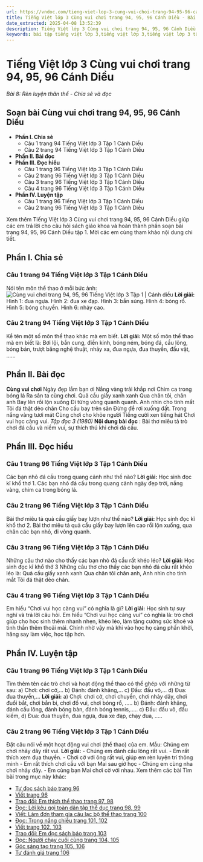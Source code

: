 ```yaml
---
url: https://vndoc.com/tieng-viet-lop-3-cung-vui-choi-trang-94-95-96-canh-dieu-271164
title: Tiếng Việt lớp 3 Cùng vui chơi trang 94, 95, 96 Cánh Diều - Bài 8: Rèn luyện thân thể - Chia sẻ và đọc - VnDoc.com
date_extracted: 2025-04-08 13:52:39
description: Tiếng Việt lớp 3 Cùng vui chơi trang 94, 95, 96 Cánh Diều là tài liệu hữu ích, giúp học sinh dễ dàng trả lời câu hỏi và làm bài tập Tiếng Việt lớp 3. Mời các em tham khảo Soạn bài Tiếng Việt lớp 3 tập 1.
keywords: bài tập tiếng việt lớp 3,tiếng việt lớp 3,tiếng việt lớp 3 tập 1,bài tập tiếng việt lớp 3 tập 1,tiếng việt 3 tập 1,tiếng việt lớp 3 cánh diều,tiếng việt 3 cánh diều,tiếng việt lớp 3 tập 1 cánh diều,tiếng việt lớp 3 cd,tiếng việt 3 cánh diều tập 1,Cùng vui chơi trang 94 tập 1,Cùng vui chơi trang 94 cánh diều,soạn bài Cùng vui chơi trang 94 cánh diều
---
```


# Tiếng Việt lớp 3 Cùng vui chơi trang 94, 95, 96 Cánh Diều
 _Bài 8: Rèn luyện thân thể - Chia sẻ và đọc_
## **Soạn bài Cùng vui chơi trang 94, 95, 96 Cánh Diều**
  * **Phần I. Chia sẻ**
    * Câu 1 trang 94 Tiếng Việt lớp 3 Tập 1 Cánh Diều
    * Câu 2 trang 94 Tiếng Việt lớp 3 Tập 1 Cánh Diều
  * **Phần II. Bài đọc**
  * **Phần III. Đọc hiểu**
    * Câu 1 trang 96 Tiếng Việt lớp 3 Tập 1 Cánh Diều
    * Câu 2 trang 96 Tiếng Việt lớp 3 Tập 1 Cánh Diều
    * Câu 3 trang 96 Tiếng Việt lớp 3 Tập 1 Cánh Diều
    * Câu 4 trang 96 Tiếng Việt lớp 3 Tập 1 Cánh Diều
  * **Phần IV. Luyện tập**
    * Câu 1 trang 96 Tiếng Việt lớp 3 Tập 1 Cánh Diều
    * Câu 2 trang 96 Tiếng Việt lớp 3 Tập 1 Cánh Diều

Xem thêm
Tiếng Việt lớp 3 Cùng vui chơi trang 94, 95, 96 Cánh Diều giúp các em trả lời cho câu hỏi  sách giáo khoa và hoàn thành phần soạn bài trang 94, 95, 96 Cánh Diều tập 1. Mời các em cùng tham khảo nội dung chi tiết.
## Phần I. Chia sẻ
### Câu 1 trang 94 Tiếng Việt lớp 3 Tập 1 Cánh Diều
Nói tên môn thể thao ở mỗi bức ảnh:
![Cùng vui chơi trang 94, 95, 96 Tiếng Việt lớp 3 Tập 1 | Cánh diều](https://i.vdoc.vn/data/image/2022/07/18/cung-vui-choi-trang-94-95-96-129707.png)
**Lời giải:**
Hình 1: đua ngựa.
Hình 2: đua xe đạp.
Hình 3: bắn súng.
Hình 4: bóng rổ.
Hình 5: bóng chuyền.
Hình 6: nhảy cao.
### Câu 2 trang 94 Tiếng Việt lớp 3 Tập 1 Cánh Diều
Kể tên một số môn thể thao khác mà em biết.
**Lời giải:**
Một số môn thể thao mà em biết là: Bơi lội, bắn cung, điền kinh, bóng ném, bóng đá, cầu lông, bóng bán, trượt băng nghệ thuật, nhảy xa, đua ngựa, đua thuyền, đấu vật, ......
## Phần II. Bài đọc
**Cùng vui chơi**
Ngày đẹp lắm bạn ơi
Nắng vàng trải khắp nơi
Chim ca trong bóng lá
Ra sân ta cùng chơi.
Quả cầu giấy xanh xanh
Qua chân tôi, chân anh
Bay lên rồi lộn xuống
Đi từng vòng quanh quanh.
Anh nhìn cho tinh mắt
Tôi đá thật dẻo chân
Cho cầu bay trên sân
Đừng để rơi xuống đất.
Trong nắng vàng tươi mát
Cùng chơi cho khỏe người
Tiếng cười xen tiếng hát
Chơi vui học càng vui.
_Tập đọc 3 \(1980\)_
**Nội dung bài đọc** : Bài thơ miêu tả trò chơi đá cầu và niềm vui, sự thích thú khi chơi đá cầu.
## Phần III. Đọc hiểu
### Câu 1 trang 96 Tiếng Việt lớp 3 Tập 1 Cánh Diều
Các bạn nhỏ đá cầu trong quang cảnh như thế nào?
**Lời giải:**
Học sinh đọc kĩ khổ thơ 1.
Các bạn nhỏ đá cầu trong quang cảnh ngày đẹp trời, nắng vàng, chim ca trong bóng lá.
### Câu 2 trang 96 Tiếng Việt lớp 3 Tập 1 Cánh Diều
Bài thơ miêu tả quả cầu giấy bay lượn như thế nào?
**Lời giải:**
Học sinh đọc kĩ khổ thơ 2.
Bài thơ miêu tả quả cầu giấy bay lượn lên cao rồi lộn xuống, qua chân các bạn nhỏ, đi vòng quanh.
### Câu 3 trang 96 Tiếng Việt lớp 3 Tập 1 Cánh Diều
Những câu thơ nào cho thấy các bạn nhỏ đá cầu rất khéo léo?
**Lời giải:**
Học sinh đọc kĩ khổ thớ 3
Những câu thơ cho thấy các bạn nhỏ đá cầu rất khéo léo là:
Quả cầu giấy xanh xanh
Qua chân tôi chân anh,
Anh nhìn cho tinh mắt
Tôi đá thật dẻo chân.
### Câu 4 trang 96 Tiếng Việt lớp 3 Tập 1 Cánh Diều
Em hiểu “Chơi vui học càng vui” có nghĩa là gì?
**Lời giải:**
Học sinh tự suy nghĩ và trả lời câu hỏi.
Em hiểu “Chơi vui học càng vui” có nghĩa là: trò chơi giúp cho học sinh thêm nhanh nhẹn, khéo léo, làm tăng cường sức khoẻ và tinh thần thêm thoải mái. Chính nhờ vậy mà khi vào học họ càng phấn khởi, hăng say làm việc, học tập hơn.
## Phần IV. Luyện tập
### Câu 1 trang 96 Tiếng Việt lớp 3 Tập 1 Cánh Diều
Tìm thêm tên các trò chơi và hoạt động thể thao có thể ghép với những từ sau:
a\) Chơi: chơi cờ,...
b\) Đánh: đánh khăng,...
c\) Đấu: đấu võ,...
d\) Đua: đua thuyền,...
**Lời giải:**
a\) Chơi: chơi cờ, chơi chuyền, chơi nhảy dây, chơi đuổi bắt, chơi bắn bi, chơi đố vui, chơi bóng rổ, .....
b\) Đánh: đánh khăng, đánh cầu lông, đánh bóng bàn, đánh bóng tennis,.....
c\) Đấu: đấu võ, đấu kiếm,
d\) Đua: đua thuyền, đua ngựa, đua xe đạp, chạy đua, .....
### Câu 2 trang 96 Tiếng Việt lớp 3 Tập 1 Cánh Diều
Đặt câu nói về một hoạt động vui chơi \(thể thao\) của em.
Mẫu: Chúng em chơi nhảy dây rất vui.
**Lời giải:**
\- Chúng em đánh cầu lông rất vui.
\- Em rất thích xem đua thuyền.
\- Chơi cờ với ông rất vui, giúp em rèn luyện trí thông minh
\- Em rất thích chơi cầu với bạn Mai sau giờ học
\- Chúng em cùng nha chơi nhảy dây.
\- Em cùng bạn Mai chơi cờ với nhau.
Xem thêm các bài Tìm bài trong mục này khác:
  * [Tự đọc sách báo trang 96](</tu-doc-sach-bao-trang-96-tieng-viet-lop-3-canh-dieu-271181>)
  * [Viết trang 96](</tieng-viet-lop-3-on-chu-viet-hoa-l-canh-dieu-271184>)
  * [Trao đổi: Em thích thể thao trang 97, 98](</tieng-viet-lop-3-em-thich-the-thao-trang-97-98-canh-dieu-271188>)
  * [Đọc: Lời kêu gọi toàn dân tập thể dục trang 98, 99](</tieng-viet-lop-3-loi-keu-goi-toan-dan-tap-the-duc-trang-98-99-canh-dieu-271193>)
  * [Viết: Làm đơn tham gia câu lạc bộ thể thao trang 100](</tieng-viet-3-lam-don-tham-gia-cau-lac-bo-the-thao-trang-100-canh-dieu-271199>)
  * [Đọc: Trong nắng chiều trang 101, 102](</tieng-viet-lop-3-trong-nang-chieu-trang-101-102-canh-dieu-271204>)
  * [Viết trang 102, 103](</viet-trang-102-103-tieng-viet-lop-3-tap-1-canh-dieu-271225>)
  * [Trao đổi: Em đọc sách báo trang 103](</em-doc-sach-bao-trang-103-tieng-viet-lop-3-tap-1-canh-dieu-271229>)
  * [Đọc: Người chạy cuối cùng trang 104, 105](</tieng-viet-lop-3-nguoi-chay-cuoi-cung-trang-104-105-canh-dieu-271235>)
  * [Góc sáng tạo trang 105, 106](</goc-sang-tao-trang-105-106-tieng-viet-lop-3-tap-1-canh-dieu-271239>)
  * [Tự đánh giá trang 106](</tu-danh-gia-trang-106-tieng-viet-lop-3-tap-1-canh-dieu-271242>)

